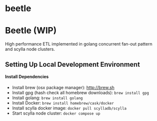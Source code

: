 # beetle
Beetle (WIP)
===================

High performance ETL implemented in golang concurrent fan-out pattern and scylla node clusters.


## Setting Up Local Development Environment

#### Install Dependencies
* Install brew (osx package manager): http://brew.sh
* Install gpg (hash check all homebrew downloads): `brew install gpg`
* Install golang: `brew install golang`
* Install Docker: `brew install homebrew/cask/docker`
* Install scylla docker image: `docker pull scylladb/scylla`
* Start scylla node cluster: `docker compose up`
